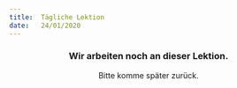 ```yaml
---
title:  Tägliche Lektion
date:   24/01/2020
---
```


### <center>Wir arbeiten noch an dieser Lektion.</center>
<center>Bitte komme später zurück.</center>